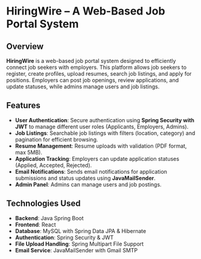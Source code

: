 # HiringWire – A Web-Based Job Portal System

## Overview
**HiringWire** is a web-based job portal system designed to efficiently connect job seekers with employers. This platform allows job seekers to register, create profiles, upload resumes, search job listings, and apply for positions. Employers can post job openings, review applications, and update statuses, while admins manage users and job listings.

## Features
- **User Authentication**: Secure authentication using **Spring Security with JWT** to manage different user roles (Applicants, Employers, Admins).
- **Job Listings**: Searchable job listings with filters (location, category) and pagination for efficient browsing.
- **Resume Management**: Resume uploads with validation (PDF format, max 5MB).
- **Application Tracking**: Employers can update application statuses (Applied, Accepted, Rejected).
- **Email Notifications**: Sends email notifications for application submissions and status updates using **JavaMailSender**.
- **Admin Panel**: Admins can manage users and job postings.

## Technologies Used
- **Backend**: Java Spring Boot
- **Frontend**: React
- **Database**: MySQL with Spring Data JPA & Hibernate
- **Authentication**: Spring Security & JWT
- **File Upload Handling**: Spring Multipart File Support
- **Email Service**: JavaMailSender with Gmail SMTP
